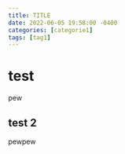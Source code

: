 ```yaml
---
title: TITLE
date: 2022-06-05 19:58:00 -0400
categories: [categorie1]
tags: [tag1]
---
```


# test

pew

## test 2

pewpew
